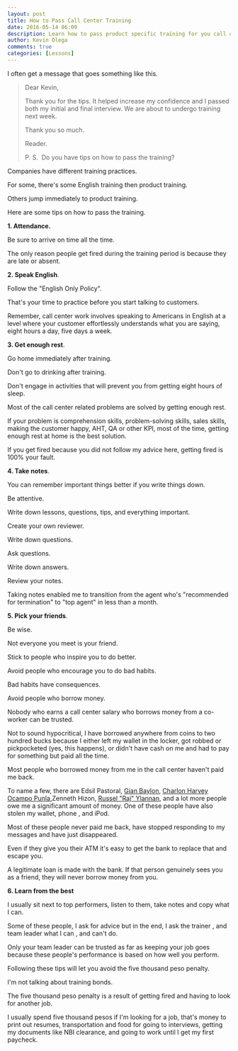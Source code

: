 ```yaml
---
layout: post
title: How to Pass Call Center Training
date: 2016-05-14 06:09
description: Learn how to pass product specific training for you call center account in this lesson.
author: Kevin Olega
comments: true
categories: [Lessons]
---
```

I often get a message that goes something like this.

> Dear Kevin, 
> 
> Thank you for the tips. It helped increase my confidence and I passed both my initial and final interview. We are about to undergo training next week. 
>
> Thank you so much. 
>
> Reader. 
>
> P. S.  Do you have tips on how to pass the training?

Companies have different training practices. 

For some, there's some English training then product training. 

Others jump immediately to product training. 

Here are some tips on how to pass the training.


**1. Attendance.** 

Be sure to arrive on time all the time. 

The only reason people get fired during the training period is because they are late or absent.


**2. Speak English**. 

Follow the "English Only Policy". 

That's your time to practice before you start talking to customers.

Remember, call center work involves speaking to Americans in English at a level where your customer effortlessly understands what you are saying, eight hours a day, five days a week.


**3. Get enough rest**. 

Go home immediately after training. 

Don't go to drinking after training. 

Don't engage in activities that will prevent you from getting eight hours of sleep. 

Most of the call center related problems are solved by getting enough rest.

If your problem is comprehension skills, problem-solving skills, sales skills, making the customer happy, AHT, QA or other KPI, most of the time, getting enough rest at home is the best solution.

If you get fired because you did not follow my advice here, getting fired is 100% your fault.


**4. Take notes**.  

You can remember important things better if you write things down. 

Be attentive.

Write down lessons, questions, tips, and everything important.

Create your own reviewer.

Write down questions.

Ask questions.

Write down answers.

Review your notes.

Taking notes enabled me to transition from the agent who's "recommended for termination" to "top agent" in less than a month.

**5. Pick your friends**. 

Be wise. 

Not everyone you meet is your friend. 

Stick to people who inspire you to do better.  

Avoid people who encourage you to do bad habits. 

Bad habits have consequences. 

Avoid people who borrow money.

Nobody who earns a call center salary who borrows money from a co-worker can be trusted. 

Not to sound hypocritical, I have borrowed anywhere from coins to two hundred bucks because I either left my wallet in the locker, got robbed or pickpocketed (yes, this happens), or didn't have cash on me and had to pay for something but paid all the time. 

Most people who borrowed money from me in the call center haven't paid me back. 

To name a few, there are Edsil Pastoral, [Gian Baylon](https://web.facebook.com/profile.php?id=1628966375&ref=br_rs), [Charlon Harvey Ocampo Punla](https://web.facebook.com/charlon.punla?ref=br_rs),Zenneth 
Hizon, [Russel "Raj" Ylannan](https://web.facebook.com/rushellraj.ylanan?ref=br_rs), and a lot more people owe me a significant amount of money. One of these people have also stolen my wallet, phone , and iPod.

Most of these people never paid me back, have stopped responding to my messages and have just disappeared. 

Even if they give you their ATM it's easy to get the bank to replace that and escape you.

A legitimate loan is made with the bank. If that person genuinely sees you as a friend, they will never borrow money from you.

**6. Learn from the best**

I usually sit next to top performers, listen to them, take notes and copy what I can. 

Some of these people, I ask for advice but in the end, I ask the trainer , and team leader what I can , and can't do.

Only your team leader can be trusted as far as keeping your job goes because these people's performance is based on how well you perform.

Following these tips will let you avoid the five thousand peso penalty. 

I'm not talking about training bonds. 

The five thousand peso penalty is a result of getting fired and having to look for another job. 

I usually spend five thousand pesos if I'm looking for a job, that's money to print out resumes, transportation and food for going to interviews, getting my documents like NBI clearance, and going to work until I get my first paycheck.

